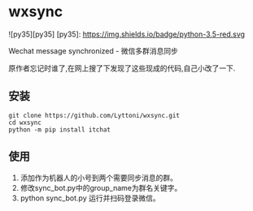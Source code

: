 # wxsync

![py35][py35]
[py35]: https://img.shields.io/badge/python-3.5-red.svg

Wechat message synchronized - 微信多群消息同步

原作者忘记时谁了,在网上搜了下发现了这些现成的代码,自己小改了一下.

## 安装

```
git clone https://github.com/Lyttoni/wxsync.git
cd wxsync
python -m pip install itchat
```

## 使用

1. 添加作为机器人的小号到两个需要同步消息的群。
2. 修改sync_bot.py中的group_name为群名关键字。
3. python sync_bot.py 运行并扫码登录微信。